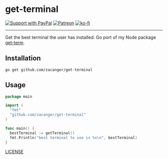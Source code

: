 # get-terminal

[![Support with PayPal](https://img.shields.io/badge/paypal-donate-yellow.png)](https://paypal.me/zacanger) [![Patreon](https://img.shields.io/badge/patreon-donate-yellow.svg)](https://www.patreon.com/zacanger) [![ko-fi](https://img.shields.io/badge/donate-KoFi-yellow.svg)](https://ko-fi.com/U7U2110VB)

--------

Get the best terminal the user has installed.
Go port of my Node package [get-term](https://npm.im/get-term).

## Installation

`go get github.com/zacanger/get-terminal`

## Usage

```go
package main

import (
  "fmt"
  "github.com/zacanger/get-terminal"
)

func main() {
  bestTerminal := getTerminal()
  fmt.Println("best terminal to use is %s\n", bestTerminal)
}
```

[LICENSE](./LICENSE.md)
